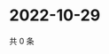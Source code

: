 # 2022-10-29

共 0 条

<!-- BEGIN WEIBO -->
<!-- 最后更新时间 Sat Oct 29 2022 22:16:23 GMT+0800 (China Standard Time) -->

<!-- END WEIBO -->
